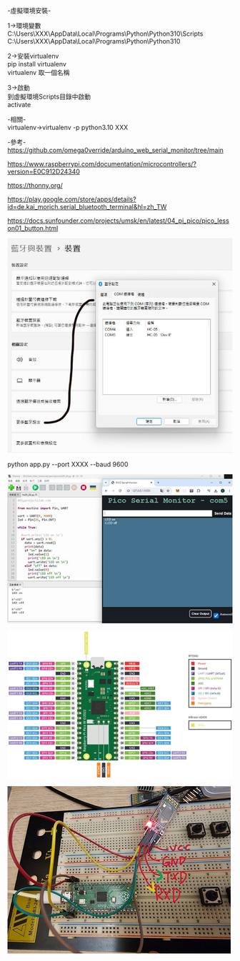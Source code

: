 

-虛擬環境安裝-  

1->環境變數  
C:\Users\XXX\AppData\Local\Programs\Python\Python310\Scripts  
C:\Users\XXX\AppData\Local\Programs\Python\Python310  

2->安裝virtualenv  
pip install virtualenv  
virtualenv 取一個名稱  

3->啟動  
到虛擬環境Scripts目錄中啟動  
activate  

-相關-  
virtualenv->virtualenv -p python3.10 XXX  

-參考-  
https://github.com/omega0verride/arduino_web_serial_monitor/tree/main  

https://www.raspberrypi.com/documentation/microcontrollers/?version=E0C912D24340

https://thonny.org/

https://play.google.com/store/apps/details?id=de.kai_morich.serial_bluetooth_terminal&hl=zh_TW

https://docs.sunfounder.com/projects/umsk/en/latest/04_pi_pico/pico_lesson01_button.html  

![image](https://github.com/miyachun/pico-hc05/blob/main/con.jpg)  

python app.py --port XXXX --baud 9600  


![image](https://github.com/miyachun/pico-hc05/blob/main/hc0503.jpg)  

![image](https://github.com/miyachun/pico-hc05/blob/main/picoimg.png)  

![image](https://github.com/miyachun/pico-hc05/blob/main/hc0501.jpg)  


  


